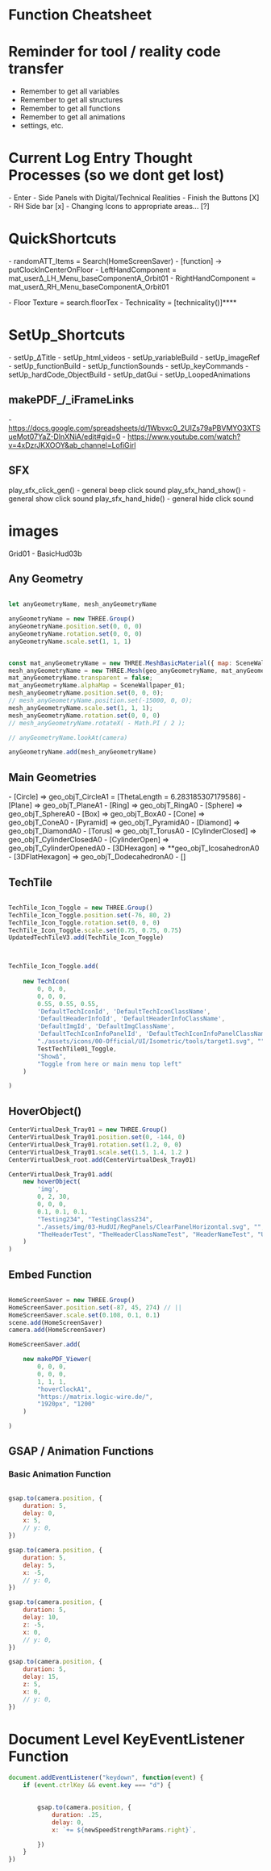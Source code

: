 # Function Cheatsheet


# Reminder for tool / reality code transfer
- Remember to get all variables
- Remember to get all structures
- Remember to get all functions
- Remember to get all animations
- settings, etc.


# Current Log Entry Thought Processes (so we dont get lost)
\- Enter
    \- Side Panels with Digital/Technical Realities 
    \- Finish the Buttons [X]
        \- RH Side bar [x]
        \- Changing Icons to appropriate areas... [?]


# QuickShortcuts
\- randomATT_Items = Search(HomeScreenSaver)
\- [function] -> putClockInCenterOnFloor 
\- LeftHandComponent = mat_userΔ_LH_Menu_baseComponentA_Orbit01
\- RightHandComponent = mat_userΔ_RH_Menu_baseComponentA_Orbit01

\- Floor Texture = search.floorTex
\- Technicality = [technicality()]****



# SetUp_Shortcuts
\- setUp_ΔTitle
\- setUp_html_videos
\- setUp_variableBuild
\- setUp_imageRef
\- setUp_functionBuild
\- setUp_functionSounds
\- setUp_keyCommands
\- setUp_hardCode_ObjectBuild
\- setUp_datGui
\- setUp_LoopedAnimations


## makePDF_/_iFrameLinks
\- https://docs.google.com/spreadsheets/d/1Wbvxc0_2UIZs79aPBVMYO3XTSueMot07YaZ-DlnXNiA/edit#gid=0
\- https://www.youtube.com/watch?v=4xDzrJKXOOY&ab_channel=LofiGirl



## SFX

play_sfx_click_gen() - general beep click sound
play_sfx_hand_show() - general show click sound
play_sfx_hand_hide() - general hide click sound


# images
Grid01 - BasicHud03b




## Any Geometry
``` js

let anyGeometryName, mesh_anyGeometryName

anyGeometryName = new THREE.Group()
anyGeometryName.position.set(0, 0, 0)
anyGeometryName.rotation.set(0, 0, 0)
anyGeometryName.scale.set(1, 1, 1)


const mat_anyGeometryName = new THREE.MeshBasicMaterial({ map: SceneWallpaper_01, side: THREE.DoubleSide });
mesh_anyGeometryName = new THREE.Mesh(geo_anyGeometryName, mat_anyGeometryName);
mat_anyGeometryName.transparent = false;
mat_anyGeometryName.alphaMap = SceneWallpaper_01;
mesh_anyGeometryName.position.set(0, 0, 0);
// mesh_anyGeometryName.position.set(-15000, 0, 0);
mesh_anyGeometryName.scale.set(1, 1, 1);
mesh_anyGeometryName.rotation.set(0, 0, 0)
// mesh_anyGeometryName.rotateX( - Math.PI / 2 );

// anyGeometryName.lookAt(camera)

anyGeometryName.add(mesh_anyGeometryName)

```

## Main Geometries
\- [Circle] => geo_objT_CircleA1 = [ThetaLength = 6.283185307179586]
\- [Plane] => geo_objT_PlaneA1
\- [Ring] => geo_objT_RingA0
\- [Sphere] => geo_objT_SphereA0
\- [Box] => geo_objT_BoxA0
\- [Cone] => geo_objT_ConeA0
\- [Pyramid] => geo_objT_PyramidA0
\- [Diamond] => geo_objT_DiamondA0
\- [Torus] => geo_objT_TorusA0
\- [CylinderClosed] => geo_objT_CylinderClosedA0
\- [CylinderOpen] => geo_objT_CylinderOpenedA0
\- [3DHexagon] => **geo_objT_IcosahedronA0
\- [3DFlatHexagon] => geo_objT_DodecahedronA0
\- []





## TechTile
``` js

TechTile_Icon_Toggle = new THREE.Group()
TechTile_Icon_Toggle.position.set(-76, 80, 2)
TechTile_Icon_Toggle.rotation.set(0, 0, 0)	
TechTile_Icon_Toggle.scale.set(0.75, 0.75, 0.75)
UpdatedTechTileV3.add(TechTile_Icon_Toggle)



TechTile_Icon_Toggle.add(
    
    new TechIcon(
        0, 0, 0,
        0, 0, 0,
        0.55, 0.55, 0.55,
        'DefaultTechIconId', 'DefaultTechIconClassName',
        'DefaultHeaderInfoId', 'DefaultHeaderInfoClassName',
        'DefaultImgId', 'DefaultImgClassName',
        'DefaultTechIconInfoPanelId', 'DefaultTechIconInfoPanelClassName',
        "./assets/icons/00-Official/UI/Isometric/tools/target1.svg", "",
        TestTechTile01_Toggle, 
        "ShowΔ",
        "Toggle from here or main menu top left"
    ) 

)


```



## HoverObject()

``` js
CenterVirtualDesk_Tray01 = new THREE.Group()
CenterVirtualDesk_Tray01.position.set(0, -144, 0)
CenterVirtualDesk_Tray01.rotation.set(1.2, 0, 0)
CenterVirtualDesk_Tray01.scale.set(1.5, 1.4, 1.2 )
CenterVirtualDesk_root.add(CenterVirtualDesk_Tray01)

CenterVirtualDesk_Tray01.add(
    new hoverObject(
        'img',
        0, 2, 30,
        0, 0, 0,
        0.1, 0.1, 0.1,
        "Testing234", "TestingClass234",
        "./assets/img/03-HudUI/RegPanels/ClearPanelHorizontal.svg", "",
        "TheHeaderTest", "TheHeaderClassNameTest", "HeaderNameTest", "Um... Hello World",
    )
)


```


## Embed Function

``` js

HomeScreenSaver = new THREE.Group()
HomeScreenSaver.position.set(-87, 45, 274) // ||
HomeScreenSaver.scale.set(0.108, 0.1, 0.1)
scene.add(HomeScreenSaver)
camera.add(HomeScreenSaver)

HomeScreenSaver.add(

    new makePDF_Viewer(
        0, 0, 0,
        0, 0, 0,
        1, 1, 1,
        "hoverClockA1",
        "https://matrix.logic-wire.de/",
        "1920px", "1200"
    )

)


```


## GSAP / Animation Functions

### Basic Animation Function
``` js

gsap.to(camera.position, {
    duration: 5,
    delay: 0,
    x: 5,
    // y: 0,
})

gsap.to(camera.position, {
    duration: 5,
    delay: 5,
    x: -5,
    // y: 0,
})

gsap.to(camera.position, {
    duration: 5,
    delay: 10,
    z: -5,
    x: 0,
    // y: 0,
})

gsap.to(camera.position, {
    duration: 5,
    delay: 15,
    z: 5,
    x: 0,
    // y: 0,
})


```




# Document Level KeyEventListener Function
```js
document.addEventListener("keydown", function(event) {
    if (event.ctrlKey && event.key === "d") {
        

        gsap.to(camera.position, {
            duration: .25,
            delay: 0,
            x: `+= ${newSpeedStrengthParams.right}`,

        })
    }
})


```